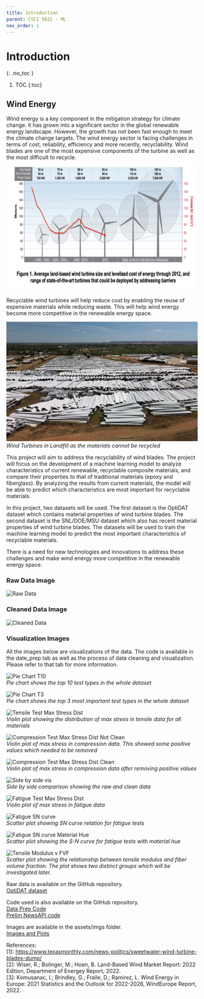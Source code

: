 ```yaml
---
title: Introduction
parent: CSCI 5622 - ML
nav_order: 1
---
```


# Introduction
{: .no_toc }

1. TOC
{:toc}

## Wind Energy 

Wind energy is a key component in the mitigation strategy for climate change. It has grown into a significant sector in the global renewable energy landscape. However, the growth has not been fast enough to meet the climate change targets. The wind energy sector is facing challenges in terms of cost, reliability, efficiency and more recently, recyclability. Wind blades are one of the most expensive components of the turbine as well as the most difficult to recycle. 
![Wind Turbine](/assets/imgs/wind_turbine.png)


Recyclable wind turbines will help reduce cost by enabling the reuse of expensive materials while reducing waste. This will help wind energy become more competitive in the renewable energy space.

![Wind Energy Growth](/assets/imgs/sweetwater-wind-blades.jpg)
*Wind Turbines in Landfill as the materials cannot be recycled*

This project will aim to address the recyclability of wind blades. The project will focus on the development of a machine learning model to analyze characteristics of current renewable, recyclable composite materials, and compare their properties to that of traditional materials (epoxy and fiberglass). By analyzing the results from current materials, the model will be able to predict which characteristics are most important for recyclable materials. 

In this project, two datasets will be used. The first dataset is the OptiDAT dataset which contains material properties of wind turbine blades. The second dataset is the SNL/DOE/MSU dataset which also has recent material properties of wind turbine blades. The datasets will be used to train the machine learning model to predict the most important characteristics of recyclable materials.

There is a need for new technologies and innovations to address these challenges and make wind energy more competitive in the renewable energy space. 

### Raw Data Image

![Raw Data](/assets/imgs/raw_data_screenshot.png)

### Cleaned Data Image

![Cleaned Data](/assets/imgs/cleaned_data_screenshot.png)

### Visualization Images

All the images below are visualizations of the data. The code is available in the date_prep tab as well as the process of data cleaning and visualization. Please refer to that tab for more information.

![Pie Chart T10](/assets/imgs/Pie_Chart_T10.png)
\
*Pie chart shows the top 10 test types in the whole dataset*

![Pie Chart T3](/assets/imgs/Pie_Chart_T3.png)
\
*Pie chart shows the top 3 most important test types in the whole dataset*

![Tensile Test Max Stress Dist](/assets/imgs/tensile_max_stress_dist.png)
\
*Violin plot showing the distribution of max stress in tensile data for all materials*

![Compression Test Max Stress Dist Not Clean](/assets/imgs/compression_max_stress_dist_not-clean.png)
\
*Violin plot of max stress in compression data. This showed some positive values which needed to be removed*

![Compression Test Max Stress Dist Clean](/assets/imgs/compression_max_stress_dist.png)
\
*Violin plot of max stress in compression data after removing positive values*

![Side by side vis](/assets/imgs/compression_max_stress_dist_clean-v-not-clean.png)
\
*Side by side comparison showing the raw and clean data*

![Fatigue Test Max Stress Dist](/assets/imgs/fatigue_max_stress_dist.png)
\
*Violin plot of max stress in fatigue data*

![Fatigue SN curve](/assets/imgs/fatigue_SN-curve.png)
\
*Scatter plot showing SN curve relation for fatigue tests*

![Fatigue SN curve Material Hue](/assets/imgs/fatigue_SN-curve_Material-hue.png)
\
*Scatter plot showing the S-N curve for fatigue tests with material hue*

![Tensile Modulus v FVF](/assets/imgs/E-vs-FVF.png)
\
*Scatter plot showing the relationship between tensile modulus and fiber volume fraction. The plot shows two distinct groups which will be investigated later.*

Raw data is available on the GitHub repository.
\
[OptiDAT dataset](/assets/data/Optidat_dataset.xls)

Code used is also available on the GitHub repository.
\
[Data Prep Code](/assets/code/optidat.py)
\
[Prelim NewsAPI code](/assets/code/newapi.py)

Images are available in the assets/imgs folder.
\
[Images and Plots](/assets/imgs)

References: \
[1]: https://www.texasmonthly.com/news-politics/sweetwater-wind-turbine-blades-dump/ \
[2]: Wiser, R.; Bolinger, M.; Hoen, B. Land-Based Wind Market Report: 2022 Edition, Department of Energey Report, 2022. \
[3]: Komusanac, I.; Brindley, G.; Fraile, D.; Ramirez, L. Wind Energy in Europe: 2021 Statistics and the Outlook for 2022-2026, WindEurope Report, 2022.